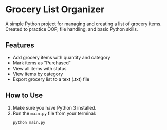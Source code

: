 # Grocery List Organizer

A simple Python project for managing and creating a list of grocery items. Created to practice OOP, file handling, and basic Python skills.

## Features
- Add grocery items with quantity and category
- Mark items as "Purchased"
- View all items with status
- View items by category
- Export grocery list to a text (.txt) file

## How to Use
1. Make sure you have Python 3 installed.
2. Run the `main.py` file from your terminal:
   ```bash
   python main.py
